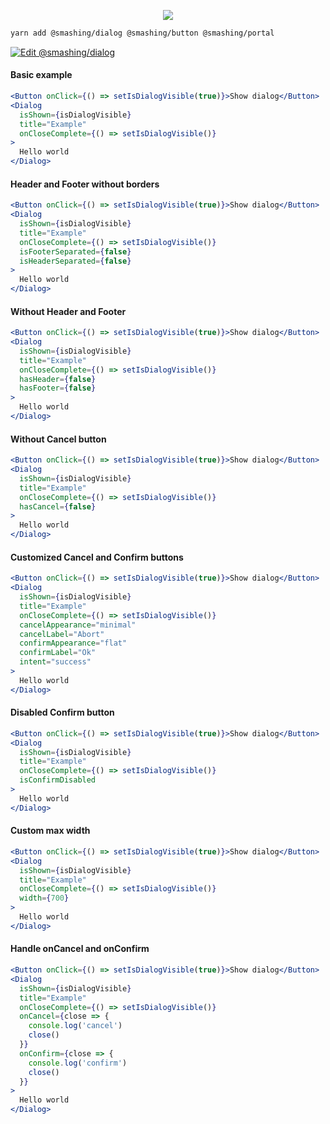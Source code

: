 <p align="center">
  <img src="https://i.imgur.com/bV99gA8.png" />
</p>

```sh
yarn add @smashing/dialog @smashing/button @smashing/portal
```

[![Edit @smashing/dialog](https://codesandbox.io/static/img/play-codesandbox.svg)](https://codesandbox.io/s/smashingdialog-inuzv?fontsize=14)

#### Basic example

```jsx
<Button onClick={() => setIsDialogVisible(true)}>Show dialog</Button>
<Dialog
  isShown={isDialogVisible}
  title="Example"
  onCloseComplete={() => setIsDialogVisible()}
>
  Hello world
</Dialog>
```

#### Header and Footer without borders

```jsx
<Button onClick={() => setIsDialogVisible(true)}>Show dialog</Button>
<Dialog
  isShown={isDialogVisible}
  title="Example"
  onCloseComplete={() => setIsDialogVisible()}
  isFooterSeparated={false}
  isHeaderSeparated={false}
>
  Hello world
</Dialog>
```

#### Without Header and Footer

```jsx
<Button onClick={() => setIsDialogVisible(true)}>Show dialog</Button>
<Dialog
  isShown={isDialogVisible}
  title="Example"
  onCloseComplete={() => setIsDialogVisible()}
  hasHeader={false}
  hasFooter={false}
>
  Hello world
</Dialog>
```

#### Without Cancel button

```jsx
<Button onClick={() => setIsDialogVisible(true)}>Show dialog</Button>
<Dialog
  isShown={isDialogVisible}
  title="Example"
  onCloseComplete={() => setIsDialogVisible()}
  hasCancel={false}
>
  Hello world
</Dialog>
```

#### Customized Cancel and Confirm buttons

```jsx
<Button onClick={() => setIsDialogVisible(true)}>Show dialog</Button>
<Dialog
  isShown={isDialogVisible}
  title="Example"
  onCloseComplete={() => setIsDialogVisible()}
  cancelAppearance="minimal"
  cancelLabel="Abort"
  confirmAppearance="flat"
  confirmLabel="Ok"
  intent="success"
>
  Hello world
</Dialog>

```

#### Disabled Confirm button

```jsx
<Button onClick={() => setIsDialogVisible(true)}>Show dialog</Button>
<Dialog
  isShown={isDialogVisible}
  title="Example"
  onCloseComplete={() => setIsDialogVisible()}
  isConfirmDisabled
>
  Hello world
</Dialog>
```

#### Custom max width

```jsx
<Button onClick={() => setIsDialogVisible(true)}>Show dialog</Button>
<Dialog
  isShown={isDialogVisible}
  title="Example"
  onCloseComplete={() => setIsDialogVisible()}
  width={700}
>
  Hello world
</Dialog>
```

#### Handle onCancel and onConfirm

```jsx
<Button onClick={() => setIsDialogVisible(true)}>Show dialog</Button>
<Dialog
  isShown={isDialogVisible}
  title="Example"
  onCloseComplete={() => setIsDialogVisible()}
  onCancel={close => {
    console.log('cancel')
    close()
  }}
  onConfirm={close => {
    console.log('confirm')
    close()
  }}
>
  Hello world
</Dialog>
```
